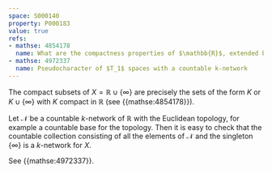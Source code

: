 ```yaml
---
space: S000140
property: P000183
value: true
refs:
- mathse: 4854178
  name: What are the compactness properties of $\mathbb{R}$, extended by a point with co-countable open neighborhoods?
- mathse: 4972337
  name: Pseudocharacter of $T_1$ spaces with a countable k-network
---
```


The compact subsets of $X=\mathbb R\cup\{\infty\}$ are precisely the sets of the form $K$ or $K\cup\{\infty\}$ with $K$ compact in $\mathbb R$ (see {{mathse:4854178}}).

Let $\mathcal{N}$ be a countable $k$-network of $\mathbb{R}$ with the Euclidean topology, for example a countable base for the topology. Then it is easy to check that the countable collection consisting of all the elements of $\mathcal N$ and the singleton $\{\infty\}$ is a $k$-network for $X$.

See {{mathse:4972337}}.
